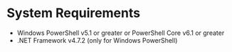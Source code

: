 # System Requirements

* Windows PowerShell v5.1 or greater or PowerShell Core v6.1 or greater
* .NET Framework v4.7.2 \(only for Windows PowerShell\)

